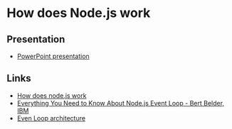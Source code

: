 # How does Node.js work

## Presentation
* [PowerPoint presentation](https://raw.githubusercontent.com/NovikovEvgeny/js-talks/master/docs/eventloop/How_does_Node_work_final_v1.pptm)

## Links
* [How does node.js work](https://medium.com/@chaudharypulkit93/how-does-nodejs-work-beginner-to-advanced-event-loop-v8-engine-libuv-threadpool-bbe9b41b5bdd)
* [Everything You Need to Know About Node.js Event Loop - Bert Belder, IBM](https://www.youtube.com/watch?v=PNa9OMajw9w)
* [Even Loop architecture](https://medium.com/preezma/node-js-event-loop-architecture-go-deeper-node-core-c96b4cec7aa4)
